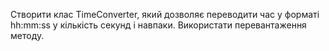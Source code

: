 Створити клас TimeConverter, який дозволяє переводити час у форматі hh:mm:ss у кількість секунд і навпаки. 
Використати перевантаження методу.